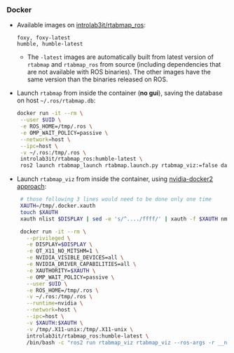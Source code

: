 ### Docker

* Available images on [introlab3it/rtabmap_ros](https://hub.docker.com/r/introlab3it/rtabmap_ros/):
    ```
    foxy, foxy-latest
    humble, humble-latest
    ```
    * The `-latest` images are automatically built from latest version of `rtabmap` and `rtabmap_ros` from source (including dependencies that are not available with ROS binaries). The other images have the same version than the binaries released on ROS. 


* Launch `rtabmap` from inside the container (**no gui**), saving the database on host `~/.ros/rtabmap.db`:
    ```bash
    docker run -it --rm \
     --user $UID \
     -e ROS_HOME=/tmp/.ros \
     -e OMP_WAIT_POLICY=passive \
     --network=host \
     --ipc=host \
     -v ~/.ros:/tmp/.ros \
     introlab3it/rtabmap_ros:humble-latest \
     ros2 launch rtabmap_launch rtabmap.launch.py rtabmap_viz:=false database_path:=/tmp/.ros/rtabmap.db rtabmap_args:="--delete_db_on_start"
   ```
   
* Launch `rtabmap_viz` from inside the container, using [nvidia-docker2 approach](http://wiki.ros.org/docker/Tutorials/Hardware%20Acceleration#nvidia-docker2):

   ```bash
    # those following 3 lines would need to be done only one time
    XAUTH=/tmp/.docker.xauth
    touch $XAUTH
    xauth nlist $DISPLAY | sed -e 's/^..../ffff/' | xauth -f $XAUTH nmerge -

    docker run -it --rm \
      --privileged \
      -e DISPLAY=$DISPLAY \
      -e QT_X11_NO_MITSHM=1 \
      -e NVIDIA_VISIBLE_DEVICES=all \
      -e NVIDIA_DRIVER_CAPABILITIES=all \
      -e XAUTHORITY=$XAUTH \
      -e OMP_WAIT_POLICY=passive \
      --user $UID \
      -e ROS_HOME=/tmp/.ros \
      -v ~/.ros:/tmp/.ros \
      --runtime=nvidia \
      --network=host \
      --ipc=host \
      -v $XAUTH:$XAUTH \
      -v /tmp/.X11-unix:/tmp/.X11-unix \
      introlab3it/rtabmap_ros:humble-latest \
      /bin/bash -c "ros2 run rtabmap_viz rtabmap_viz --ros-args -r __ns:=/rtabmap"
    ```

